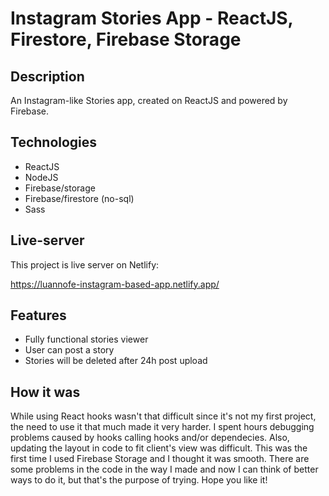 # Instagram Stories App - ReactJS, Firestore, Firebase Storage

## Description

An Instagram-like Stories app, created on ReactJS and powered by Firebase.

## Technologies

- ReactJS
- NodeJS
- Firebase/storage
- Firebase/firestore (no-sql)
- Sass

## Live-server

  This project is live server on Netlify:
  
  https://luannofe-instagram-based-app.netlify.app/
  

## Features

- Fully functional stories viewer
- User can post a story
- Stories will be deleted after 24h post upload


## How it was

While using React hooks wasn't that difficult since it's not my first project, the need to use it that much made it very harder. I spent hours debugging problems caused by hooks calling hooks and/or dependecies. Also, updating the layout in code to fit client's view was difficult. This was the first time I used Firebase Storage and I thought it was smooth. There are some problems in the code in the way I made and now I can think of better ways to do it, but that's the purpose of trying. Hope you like it!
